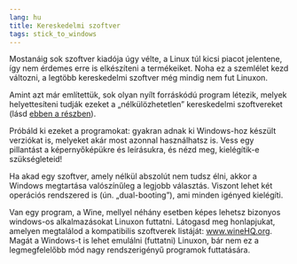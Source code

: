 ```yaml
---
lang: hu
title: Kereskedelmi szoftver
tags: stick_to_windows
---
```


Mostanáig sok szoftver kiadója úgy vélte, a Linux túl kicsi piacot jelentene, így nem érdemes erre is elkészíteni a termékeiket. Noha ez a szemlélet kezd változni, a legtöbb kereskedelmi szoftver még mindig nem fut Linuxon.

Amint azt már említettük, sok olyan nyílt forráskódú program létezik, melyek helyettesíteni tudják ezeket a „nélkülözhetetlen” kereskedelmi szoftvereket (lásd <a href="/items/warez">ebben a részben</a>).

Próbáld ki ezeket a programokat: gyakran adnak ki Windows-hoz készült verziókat is, melyeket akár most azonnal használhatsz is. Vess egy pillantást a képernyőképükre és leírásukra, és nézd meg, kielégítik-e szükségleteid!

Ha akad egy szoftver, amely nélkül abszolút nem tudsz élni, akkor a Windows megtartása valószínűleg a legjobb választás. Viszont lehet két operációs rendszered is (ún. „dual-booting”), ami minden igényed kielégíti.

Van egy program, a Wine, mellyel néhány esetben képes lehetsz bizonyos windows-os alkalmazásokat Linuxon futtatni. Látogasd meg honlapjukat, amelyen megtalálod a kompatibilis szoftverek listáját: <a href="http://www.winehq.org">www.wineHQ.org</a>. Magát a Windows-t is lehet emulálni (futtatni) Linuxon, bár nem ez a legmegfelelőbb mód nagy rendszerigényű programok futtatására.

